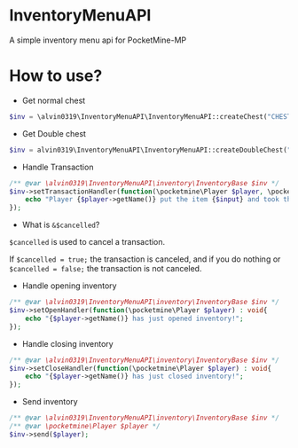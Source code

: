 # InventoryMenuAPI
A simple inventory menu api for PocketMine-MP

# How to use?

* Get normal chest
```php
$inv = \alvin0319\InventoryMenuAPI\InventoryMenuAPI::createChest("CHEST_NAME");
```

* Get Double chest
```php
$inv = alvin0319\InventoryMenuAPI\InventoryMenuAPI::createDoubleChest("CHEST_NAME");
```

* Handle Transaction
```php
/** @var \alvin0319\InventoryMenuAPI\inventory\InventoryBase $inv */
$inv->setTransactionHandler(function(\pocketmine\Player $player, \pocketmine\item\Item $input, \pocketmine\item\Item $output, int $slot, &$cancelled) : void{
    echo "Player {$player->getName()} put the item {$input} and took the item {$output} out of slot {$slot}.";
});
```
* What is `&$cancelled`?

`$cancelled` is used to cancel a transaction.

If `$cancelled = true;` the transaction is canceled, and if you do nothing or `$cancelled = false;` the transaction is not canceled.

* Handle opening inventory

```php
/** @var \alvin0319\InventoryMenuAPI\inventory\InventoryBase $inv */
$inv->setOpenHandler(function(\pocketmine\Player $player) : void{
    echo "{$player->getName()} has just opened inventory!";
});
```

* Handle closing inventory
```php
/** @var \alvin0319\InventoryMenuAPI\inventory\InventoryBase $inv */
$inv->setCloseHandler(function(\pocketmine\Player $player) : void{
    echo "{$player->getName()} has just closed inventory!";
});
```

* Send inventory
```php
/** @var \alvin0319\InventoryMenuAPI\inventory\InventoryBase $inv */
/** @var \pocketmine\Player $player */
$inv->send($player);
```